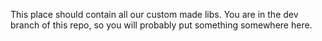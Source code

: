 This place should contain all our custom made libs. You are in the dev branch of this repo, so you will probably put something somewhere here.
